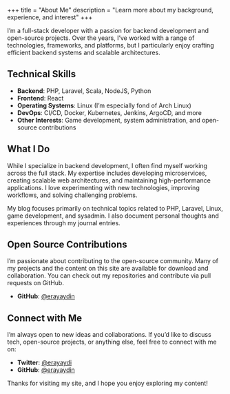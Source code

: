 +++
title = "About Me"
description = "Learn more about my background, experience, and interest"
+++

I’m a full-stack developer with a passion for backend development and open-source projects. Over the years, I’ve worked with a range of technologies, frameworks, and platforms, but I particularly enjoy crafting efficient backend systems and scalable architectures.

## Technical Skills

- **Backend**: PHP, Laravel, Scala, NodeJS, Python
- **Frontend**: React
- **Operating Systems**: Linux (I’m especially fond of Arch Linux)
- **DevOps**: CI/CD, Docker, Kubernetes, Jenkins, ArgoCD, and more
- **Other Interests**: Game development, system administration, and open-source contributions

## What I Do

While I specialize in backend development, I often find myself working across the full stack. My expertise includes developing microservices, creating scalable web architectures, and maintaining high-performance applications. I love experimenting with new technologies, improving workflows, and solving challenging problems.

My blog focuses primarily on technical topics related to PHP, Laravel, Linux, game development, and sysadmin. I also document personal thoughts and experiences through my journal entries.

## Open Source Contributions

I’m passionate about contributing to the open-source community. Many of my projects and the content on this site are available for download and collaboration. You can check out my repositories and contribute via pull requests on GitHub.

- **GitHub**: [@erayaydin](https://github.com/erayaydin)

## Connect with Me

I’m always open to new ideas and collaborations. If you’d like to discuss tech, open-source projects, or anything else, feel free to connect with me on:

- **Twitter**: [@erayaydi](https://twitter.com/erayaydi)
- **GitHub**: [@erayaydin](https://github.com/erayaydin)

Thanks for visiting my site, and I hope you enjoy exploring my content!
